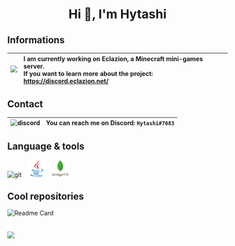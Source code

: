
<h1 align="center">Hi 👋, I'm Hytashi</h1>

Informations
------
| <img src="https://img.icons8.com/fluent/50/000000/crafting-table.png" height="40"/> | I am currently working on Eclazion, a Minecraft mini-games server.<br>If you want to learn more about the project: https://discord.eclazion.net/ |
|--|:--|



Contact
------

| <img src="https://www.vectorlogo.zone/logos/discordapp/discordapp-icon.svg" alt="discord" height="40"/> | You can reach me on Discord: `Hytashi#7083` |
|--|--|




Language & tools
------
<p align="left"> <img src="https://www.vectorlogo.zone/logos/git-scm/git-scm-icon.svg" alt="git" width="40" height="40"/>&emsp;<img src="https://raw.githubusercontent.com/devicons/devicon/master/icons/java/java-original.svg" alt="java" width="40" height="40"/>&emsp;<img src="https://raw.githubusercontent.com/devicons/devicon/master/icons/mongodb/mongodb-original-wordmark.svg" alt="mongodb" width="40" height="40"/> </p>

Cool repositories
------
![Readme Card](https://github-readme-stats.vercel.app/api/pin/?username=Hytashi&repo=CuboidUtils&theme=nord)
<br><br><br>
![](https://komarev.com/ghpvc/?username=Hytashi&style=flat-square)



